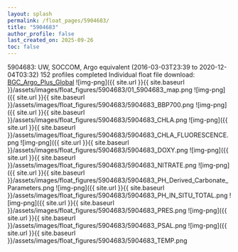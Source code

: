 ```yaml
---
layout: splash
permalink: /float_pages/5904683/
title: "5904683"
author_profile: false
last_created_on: 2025-09-26
toc: false
---
```

 
5904683: UW, SOCCOM, Argo equivalent (2016-03-03T23:39 to 2020-12-04T03:32)
152 profiles completed
Individual float file download: [BGC_Argo_Plus_Global](https://ftp.soest.hawaii.edu/bgc_argo_plus/Individual_Floats/outliers_removed/5904683_Sprof_processed.nc)
![img-png]({{ site.url }}{{ site.baseurl }}/assets/images/float_figures/5904683/01_5904683_map.png
![img-png]({{ site.url }}{{ site.baseurl }}/assets/images/float_figures/5904683/5904683_BBP700.png
![img-png]({{ site.url }}{{ site.baseurl }}/assets/images/float_figures/5904683/5904683_CHLA.png
![img-png]({{ site.url }}{{ site.baseurl }}/assets/images/float_figures/5904683/5904683_CHLA_FLUORESCENCE.png
![img-png]({{ site.url }}{{ site.baseurl }}/assets/images/float_figures/5904683/5904683_DOXY.png
![img-png]({{ site.url }}{{ site.baseurl }}/assets/images/float_figures/5904683/5904683_NITRATE.png
![img-png]({{ site.url }}{{ site.baseurl }}/assets/images/float_figures/5904683/5904683_PH_Derived_Carbonate_Parameters.png
![img-png]({{ site.url }}{{ site.baseurl }}/assets/images/float_figures/5904683/5904683_PH_IN_SITU_TOTAL.png
![img-png]({{ site.url }}{{ site.baseurl }}/assets/images/float_figures/5904683/5904683_PRES.png
![img-png]({{ site.url }}{{ site.baseurl }}/assets/images/float_figures/5904683/5904683_PSAL.png
![img-png]({{ site.url }}{{ site.baseurl }}/assets/images/float_figures/5904683/5904683_TEMP.png

